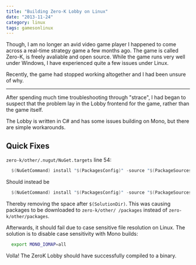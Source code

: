 ```yaml
---
title: "Building Zero-K Lobby on Linux"
date: "2013-11-24"
category: linux
tags: gamesonlinux
---
```


Though, I am no longer an avid video game player I happened to come across a real-time strategy game a few months ago. The game is called Zero-K, is freely avaliable and open source. While the game runs very well under Windows, I have experienced quite a few issues under Linux.

Recently, the game had stopped working altogether and I had been unsure of why.

---

After spending much time troubleshooting through "strace", I had began to suspect that the problem lay in the Lobby frontend for the game, rather than the game itself.

The Lobby is written in C# and has some issues building on Mono, but there are simple workarounds.

## Quick Fixes

`zero-k/other/.nugut/NuGet.targets` line 54:

```powershell
  $(NuGetCommand) install "$(PackagesConfig)" -source "$(PackageSources)"  $(NonInteractiveSwitch) $(RequireConsentSwitch) -solutionDir "$(SolutionDir) "
```

Should instead be

```powershell
  $(NuGetCommand) install "$(PackagesConfig)" -source "$(PackageSources)"  $(NonInteractiveSwitch) $(RequireConsentSwitch) -solutionDir "$(SolutionDir)"
```

Thereby removing the space after `$(SolutionDir)`. This was causing packages to be downloaded to `zero-k/other/ /packages` instead of `zero-k/other/packages`.

Afterwards, it should fail due to case sensitive file resolution on Linux. The solution is to disable case sensitivity with Mono builds:

```sh
  export MONO_IOMAP=all
```

Volla! The ZeroK Lobby should have successfully compiled to a binary.
